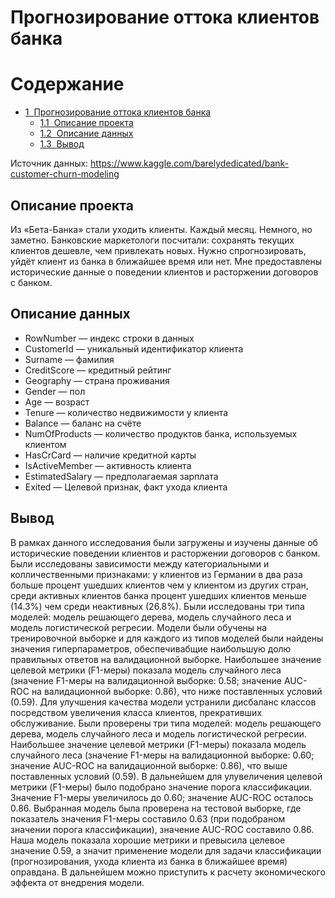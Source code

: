 # Прогнозирование оттока клиентов банка
<h1>Содержание<span class="tocSkip"></span></h1>
<div class="toc"><ul class="toc-item"><li><span><a href="#Прогнозирование-оттока-клиентов-банка" data-toc-modified-id="Прогнозирование-оттока-клиентов-банка-1"><span class="toc-item-num">1&nbsp;&nbsp;</span>Прогнозирование оттока клиентов банка</a></span><ul class="toc-item"><li><span><a href="#Описание-проекта" data-toc-modified-id="Описание-проекта-1.1"><span class="toc-item-num">1.1&nbsp;&nbsp;</span>Описание проекта</a></span></li><li><span><a href="#Описание-данных" data-toc-modified-id="Описание-данных-1.2"><span class="toc-item-num">1.2&nbsp;&nbsp;</span>Описание данных</a></span></li><li><span><a href="#Вывод" data-toc-modified-id="Вывод-1.3"><span class="toc-item-num">1.3&nbsp;&nbsp;</span>Вывод</a></span></li></ul></li></ul></div>


Источник данных: https://www.kaggle.com/barelydedicated/bank-customer-churn-modeling
## Описание проекта
Из «Бета-Банка» стали уходить клиенты. Каждый месяц. Немного, но заметно. Банковские маркетологи посчитали: сохранять текущих клиентов дешевле, чем привлекать новых.
Нужно спрогнозировать, уйдёт клиент из банка в ближайшее время или нет. Мне предоставлены исторические данные о поведении клиентов и расторжении договоров с банком.
## Описание данных
- RowNumber — индекс строки в данных
- CustomerId — уникальный идентификатор клиента
- Surname — фамилия
- CreditScore — кредитный рейтинг
- Geography — страна проживания
- Gender — пол
- Age — возраст
- Tenure — количество недвижимости у клиента
- Balance — баланс на счёте
- NumOfProducts — количество продуктов банка, используемых клиентом
- HasCrCard — наличие кредитной карты
- IsActiveMember — активность клиента
- EstimatedSalary — предполагаемая зарплата
- Exited — Целевой признак, факт ухода клиента

## Вывод
В рамках данного исследования были загружены и изучены данные об исторические поведении клиентов и расторжении договоров с банком. 
Были исследованы зависимости между категориальными и колличественными признаками: у клиентов из Германии в два раза больше процент ушедших клиентов чем у клиентом из других стран, среди активных клиентов банка процент ушедших клиентов меньше (14.3%) чем среди неактивных (26.8%). 
Были исследованы три типа моделей: модель решающего дерева, модель случайного леса и модель логистической регресии. Модели были обучены на тренировочной выборке и для каждого из типов моделей были найдены значения гиперпараметров, обеспечивабщие наибольшую долю правильных ответов на валидационной выборке. Наибольшее значение целевой метрики (F1-меры) показала модель случайного леса (значение F1-меры на валидационной выборке: 0.58; значение AUC-ROC на валидационной выборке: 0.86), что ниже поставленных условий (0.59). Для улучшения качества модели устранили дисбаланс классов посредством увеличения класса клиентов, прекративших обслуживание. Были проверены три типа моделей: модель решающего дерева, модель случайного леса и модель логистической регресии. Наибольшее значение целевой метрики (F1-меры) показала модель случайного леса (значение F1-меры на валидационной выборке: 0.60; значение AUC-ROC на валидационной выборке: 0.86), что выше поставленных условий (0.59). В дальнейшем для улувеличения целевой метрики (F1-меры) было подобрано значение порога классификации. Значение F1-меры увеличилось до 0.60; значение AUC-ROC осталось 0.86. Выбранная модель была проверена на тестовой выборке, где показатель значения F1-меры составило 0.63 (при подобраном значении порога классификации), значение AUC-ROC составило 0.86. Наша модель показала хорошие метрики и превысила целевое значение 0.59, а значит применение модели для задачи классификации (прогнозирования, ухода клиента из банка в ближайшее время) оправдана. В дальнейшем можно приступить к расчету экономического эффекта от внедрения модели.

